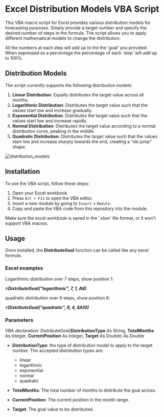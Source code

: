# Excel Distribution Models VBA Script

This VBA macro script for Excel provides various distribution models for forecasting purposes. Simply provide a target number and specify the desired number of steps in the formula. The script allows you to apply different mathematical models to change the distribution.

All the numbers at each step will add up to the the 'goal' you provided. When expressed as a percentage the percentage of each 'step' will add up to 100%.

## Distribution Models

The script currently supports the following distribution models:

1. **Linear Distribution**: Equally distributes the target value across all months.
2. **Logarithmic Distribution**: Distributes the target value such that the values start low and increase gradually.
3. **Exponential Distribution**: Distributes the target value such that the values start low and increase rapidly.
4. **Normal Distribution**: Distributes the target value according to a normal distribution curve, peaking in the middle.
5. **Quadratic Distribution**: Distributes the target value such that the values start low and increase sharply towards the end, creating a "ski jump" shape.

![distribution_models](https://github.com/multiplicit-com/Excel-Number-Distribution-VBA/assets/127529943/663ca91f-99a5-4768-a535-4b08f842f1a6)

## Installation

To use the VBA script, follow these steps:

1. Open your Excel workbook.
2. Press `Alt + F11` to open the VBA editor.
3. Insert a new module by going to `Insert` > `Module`.
4. Copy and paste the VBA code from this repository into the module.

Make sure the excel workbook is saved in the '.xlsm' file format, or it won't support VBA macros.

## Usage
Once installed, the **DistributeGoal** function can be called like any excel formula.

### Excel examples

Logarithmic distribution over 7 steps, show position 1:

 **_=DistributeGoal("logarithmic", 7, 1, $A$8)_**


quadratic distribution over 9 steps, show position 8:

 **_=DistributeGoal("quadratic", 9, 4, $A10)_**

### Parameters
_VBA declaration:_ DistributeGoal(**DistributionType** As String, **TotalMonths** As Integer, **CurrentPosition** As Integer, **Target** As Double) As Double

* **DistributionType**: the type of distribution model to apply to the target number.
  The accepted distribution types are:
  * linear
  * logarithmic
  * exponential
  * normal
  * quadratic
    
* **TotalMonths**: The total number of months to distribute the goal across.
* **CurrentPosition**: The current position in the month range.
* **Target**: The goal value to be distributed.
